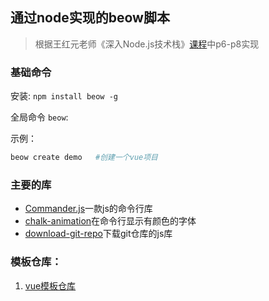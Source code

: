 ## 通过node实现的beow脚本
> 根据王红元老师《深入Node.js技术栈》[课程](https://www.bilibili.com/video/BV1G64y1d7jP?p=1)中p6-p8实现

### 基础命令
安装:
`npm install beow -g`

全局命令 `beow`:

示例： 
```bash
beow create demo   #创建一个vue项目
```





### 主要的库

- [Commander.js](https://github.com/tj/commander.js/blob/master/Readme_zh-CN.md)一款js的命令行库
- [chalk-animation](https://github.com/bokub/chalk-animation)在命令行显示有颜色的字体
- [download-git-repo](https://www.npmjs.com/package/download-git-repo)下载git仓库的js库



### 模板仓库：

1. [vue模板仓库](https://github.com/graylogo/hy-vue-temp)